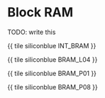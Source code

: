 # Block RAM

TODO: write this

{{ tile siliconblue INT_BRAM }}

{{ tile siliconblue BRAM_L04 }}

{{ tile siliconblue BRAM_P01 }}

{{ tile siliconblue BRAM_P08 }}
